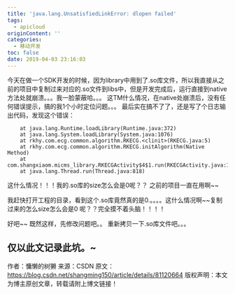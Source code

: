 ```yaml
---
title: 'java.lang.UnsatisfiedLinkError: dlopen failed'
tags:
  - apicloud
originContent: ''
categories:
  - 移动开发
toc: false
date: 2019-04-03 23:16:03
---
```


今天在做一个SDK开发的时候，因为library中用到了.so库文件，所以我直接从之前的项目中复制过来对应的.so文件到libs中，但是开发完成后，运行直接到native方法处就崩溃。。。我一脸蒙蔽哈。。。 
这TM什么情况，在native处崩溃后，没有任何错误提示，搞的我1个小时定位问题。。。 
最后实在搞不了了，还是写了个日志输出代码，发现这个错误：

```java.lang.UnsatisfiedLinkError: dlopen failed: file offset for the library "/data/app/com.shangxiaom.micms_library-1/lib/arm/librkecg.so" >= file size: 0 >= 0
    at java.lang.Runtime.loadLibrary(Runtime.java:372)
    at java.lang.System.loadLibrary(System.java:1076)
    at rkhy.com.ecg.common.algorithm.RKECG.<clinit>(RKECG.java:5)
    at rkhy.com.ecg.common.algorithm.RKECG.initAlgorithm(Native Method)
    at com.shangxiaom.micms_library.RKECGActivity$4$1.run(RKECGActivity.java:173)
    at java.lang.Thread.run(Thread.java:818)

```

这什么情况！！！我的.so库的size怎么会是0呢？？ 之前的项目一直在用啊~~

我赶快打开工程的目录，看到这个.so库竟然真的是0.。。。。这什么情况啊~~复制过来的怎么size怎么会是0 呢？？完全摸不着头脑！！！！

好吧~~ 既然这样，先修改问题吧。。 重新拷贝一下.so库文件吧。。。

仅以此文记录此坑。~
--------------------- 
作者：慵懒的树獭 
来源：CSDN 
原文：https://blog.csdn.net/shangming150/article/details/81120664 
版权声明：本文为博主原创文章，转载请附上博文链接！